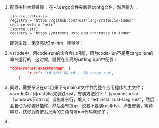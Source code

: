 1. 配置中科大源镜像：
   在~/.cargo文件夹新建config文件，然后输入：

   ```shell
   [source.crates-io]
   registry = "https://github.com/rust-lang/crates.io-index"
   replace-with = 'ustc'
   [source.ustc]
   registry = "https://mirrors.ustc.edu.cn/crates.io-index"
   ```

   即刻生效，速度高达3m-4m，哇哈哈；

2. vscode中，用code-run的命令会出问题，因为code-run不是用cargo run的命令运行的，这时候，就要在全局的setting.json中配置：

   ```json
   "code-runner.executorMap": {
           "rust": "cd $dir && cd .. && cargo run",
       }
   ```

3. 同时，需要保证在src目录下有main.rt文件作为整个应用程序的主文件；vscode中，用rust(rls)来调试rust，安装方法如下：
   用command+p（windows下ctrl+p）调出命令行，输入：“ext install rust-lang.rust”，然后会自动为你装好插件，然后会有提示，说要不要装rust(rls)，点击安装，等待即可，装好后直接右上角的三角符号run代码就好了；

4. 

